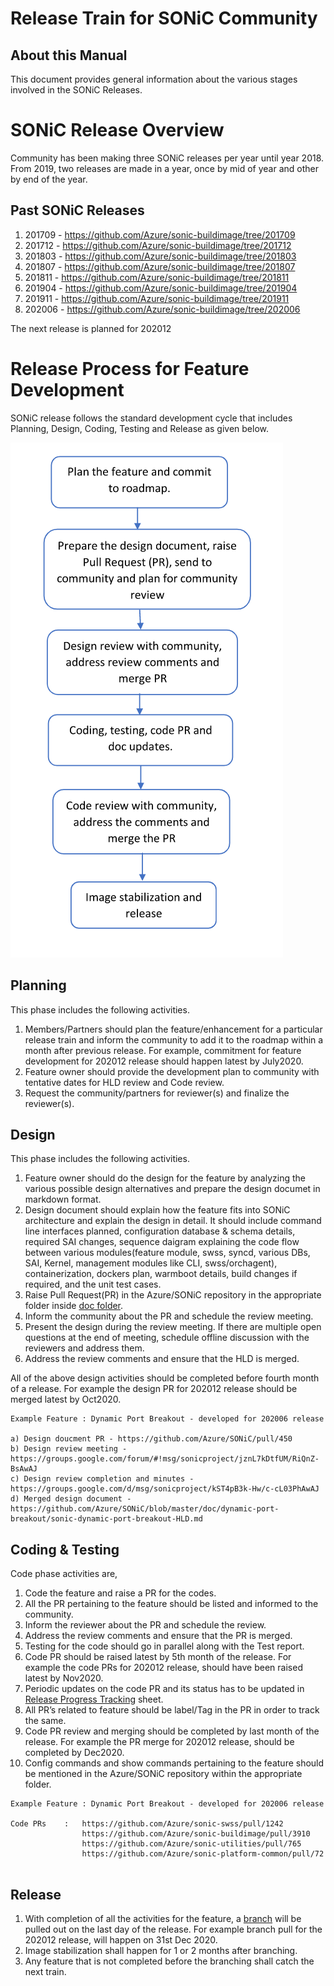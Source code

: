 # Release Train for SONiC Community                                                  
  
                  
## About this Manual
This document provides general information about the various stages involved in the SONiC Releases.

# SONiC Release Overview 

Community has been making three SONiC releases per year until year 2018. From 2019, two releases are made in a year, once by mid of year and other by end of the year.

## Past SONiC Releases 
1. 201709 - https://github.com/Azure/sonic-buildimage/tree/201709
2. 201712 - https://github.com/Azure/sonic-buildimage/tree/201712
3. 201803 - https://github.com/Azure/sonic-buildimage/tree/201803
4. 201807 - https://github.com/Azure/sonic-buildimage/tree/201807
5. 201811 - https://github.com/Azure/sonic-buildimage/tree/201811
6. 201904 - https://github.com/Azure/sonic-buildimage/tree/201904
7. 201911 - https://github.com/Azure/sonic-buildimage/tree/201911
8. 202006 - https://github.com/Azure/sonic-buildimage/tree/202006

The next release is planned for 202012

# Release Process for Feature Development

SONiC release follows the standard development cycle that includes Planning, Design, Coding, Testing and Release as given below.  

![](https://github.com/pyuvarajan/Test-local/blob/master/release_train.png)

## Planning 
This phase includes the following activities.
1. Members/Partners should plan the feature/enhancement for a particular release train and inform the community to add it to the roadmap within a month after previous release. For example, commitment for feature development for 202012 release should happen latest by July2020. 
2. Feature owner should provide the development plan to community with tentative dates for HLD review and Code review.
3. Request the community/partners for reviewer(s) and finalize the reviewer(s).

## Design
This phase includes the following activities. 
1. Feature owner should do the design for the feature by analyzing the various possible design alternatives and prepare the design documet in markdown format.
2. Design document should explain how the feature fits into SONiC architecture and explain the design in detail. It should include command line interfaces planned, configuration database & schema details, required SAI changes, sequence daigram explaining the code flow between various modules(feature module, swss, syncd, various DBs, SAI, Kernel, management modules like CLI, swss/orchagent), containerization, dockers plan, warmboot details, build changes if required, and the unit test cases.
3. Raise Pull Request(PR) in the Azure/SONiC repository in the appropriate folder inside [doc folder](https://github.com/Azure/SONiC/tree/master/doc).
4. Inform the community about the PR and schedule the review meeting. 
5. Present the design during the review meeting. If there are multiple open questions at the end of meeting, schedule offline discussion with the reviewers and address them.
6. Address the review comments and ensure that the HLD is merged. 

All of the above design activities should be completed before fourth month of a release. For example the design PR for 202012 release should be merged latest by Oct2020.

``` 
Example Feature : Dynamic Port Breakout - developed for 202006 release

a) Design doucment PR - https://github.com/Azure/SONiC/pull/450 
b) Design review meeting - https://groups.google.com/forum/#!msg/sonicproject/jznL7kDtfUM/RiQnZ-BsAwAJ 
c) Design review completion and minutes - https://groups.google.com/d/msg/sonicproject/kST4pB3k-Hw/c-cL03PhAwAJ 
d) Merged design document - https://github.com/Azure/SONiC/blob/master/doc/dynamic-port-breakout/sonic-dynamic-port-breakout-HLD.md

```

## Coding & Testing 
Code phase activities are, 
1. Code the feature and raise a PR for the codes. 
2. All the PR pertaining to the feature should be listed and informed to the community. 
3. Inform the reviewer about the PR and schedule the review. 
4. Address the review comments and ensure that the PR is merged.
5. Testing for the code should go in parallel along with the Test report. 
6. Code PR should be raised latest by 5th month of the release. For example the code PRs for 202012 release, should have been raised latest by Nov2020.
7. Periodic updates on the code PR and its status has to be updated in [Release Progress Tracking](https://github.com/Azure/SONiC/wiki/Release-Progress-Tracking-202006) sheet. 
8. All PR’s related to feature should be label/Tag in the PR in order to track the same. 
9. Code PR review and merging should be completed by last month of the release. For example the PR merge for 202012 release, should be completed by Dec2020. 
10. Config commands and show commands pertaining to the feature should be mentioned in the Azure/SONiC repository within the appropriate folder.

``` 
Example Feature : Dynamic Port Breakout - developed for 202006 release

Code PRs 	:	https://github.com/Azure/sonic-swss/pull/1242
				https://github.com/Azure/sonic-buildimage/pull/3910
				https://github.com/Azure/sonic-utilities/pull/765
				https://github.com/Azure/sonic-platform-common/pull/72
				
```

## Release
1. With completion of all the activities for the feature, a [branch](https://github.com/Azure/sonic-buildimage/tree/202006) will be pulled out on the last day of the release. For example branch pull for the 202012 release, will happen on 31st Dec 2020.
2. Image stabilization shall happen for 1 or 2 months after branching. 
3. Any feature that is not completed before the branching shall catch the next train.

